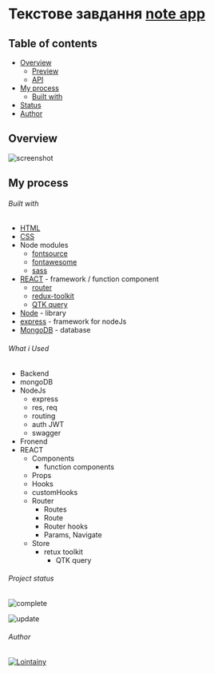 # Текстове завдання [note app](https://www.t.me/hr_inboost_bot)

## Table of contents

- [Overview](#overview)
  - [Preview](https://note-app-react-lointainy.netlify.app/)
  - [API](https://note-app-server-lointainy.vercel.app/)
- [My process](#my-process)
  - [Built with](#built-with)
- [Status](#project-status)
- [Author](#author)

## Overview

![screenshot](./design/preview.jpg)

## My process

###### Built with

- [HTML](https://developer.mozilla.org/en-US/docs/Web/HTML)
- [CSS](https://developer.mozilla.org/en-US/docs/Web/CSS)
- Node modules
  - [fontsource](https://fontsource.org/docs/getting-started)
  - [fontawesome](https://fontawesome.com/)
  - [sass](https://sass-lang.com/)
- [REACT](https://reactjs.org/) - framework / function component
  - [router](https://reactrouter.com/en/main)
  - [redux-toolkit](https://redux-toolkit.js.org/)
  - [QTK query](https://redux-toolkit.js.org/rtk-query/overview)
- [Node](https://nodejs.org/en/docs/) - library
- [express](https://expressjs.com/) - framework for nodeJs
- [MongoDB](https://www.mongodb.com/docs/manual/) - database

###### What i Used

- Backend
- mongoDB
- NodeJs
  - express
  - res, req
  - routing
  - auth JWT
  - swagger
- Fronend
- REACT
  - Components
    - function components
  - Props
  - Hooks
  - customHooks
  - Router
    - Routes
    - Route
    - Router hooks
    - Params, Navigate
  - Store
    - retux toolkit
      - QTK query

###### Project status

![complete](https://img.shields.io/badge/project_created:-08.05.2023-333?style=for-the-badge&labelColor=e7901f)

![update](https://img.shields.io/badge/last_update:-13.05.2023-333?style=for-the-badge&labelColor=1fe783)

###### Author

[![Lointainy](https://img.shields.io/badge/-lointainy-333?style=for-the-badge&logo=github&&logoColor=FFF)](https://github.com/Lointainy)

